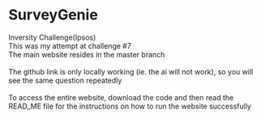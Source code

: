 # SurveyGenie
Inversity Challenge(Ipsos)<br>
This was my attempt at challenge #7<br>
The main website resides in the master branch<br><br>
The github link is only locally working (ie. the ai will not work), so you will see the same question repeatedly<br><br>
To access the entire website, download the code and then read the READ_ME file for the instructions on how to run the website successfully<br>

